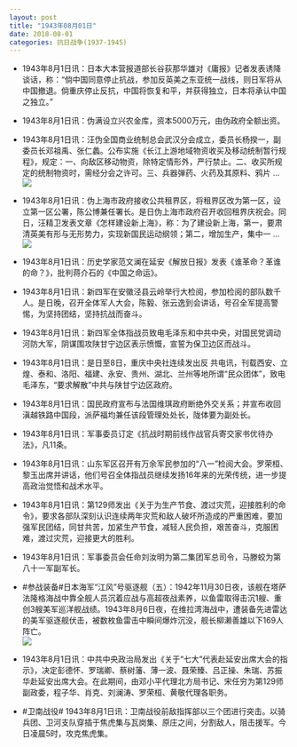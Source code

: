 ```yaml
---
layout: post
title: "1943年08月01日"
date: 2018-08-01
categories: 抗日战争(1937-1945)
---
```


<meta name="referrer" content="no-referrer" />

- 1943年8月1日讯：日本大本营报道部长谷荻那华雄对《庸报》记者发表诱降谈话，称：“倘中国同意停止抗战，参加反英美之东亚统一战线，则日军将从中国撤退。倘重庆停止反抗，中国将恢复和平，并获得独立，日本将承认中国之独立。” 

- 1943年8月1日讯：伪满设立兴农金库，资本5000万元，由伪政府全额出资。 

- 1943年8月1日讯：汪伪全国商业统制总会武汉分会成立，委员长杨揆一，副委员长邓祖禹、张仁蠡。公布实施《长江上游地域物资收买及移动统制暂行规程》，规定：一、向敌区移动物资，除特定情形外，严行禁止。二、收买所规定的统制物资时，需经分会之许可。三、兵器弹药、火药及其原料、鸦片 ... <br/><img src="https://wx1.sinaimg.cn/large/aca367d8ly1ftui19rwvxj20c809z0ss.jpg" />

- 1943年8月1日讯：伪上海市政府接收公共租界区，将租界区改为第一区，设立第一区公署，陈公博兼任署长。是日伪上海市政府召开收回租界庆祝会。同日，汪精卫发表文章《怎样建设新上海》，称：为了建设新上海，第一，要肃清英美有形与无形势力，实现新国民运动纲领；第二，增加生产，集中一 ... <br/><img src="https://wx4.sinaimg.cn/large/aca367d8ly1ftugass76lj20c8090q2y.jpg" />

- 1943年8月1日讯：历史学家范文澜在延安《解放日报》发表《谁革命？革谁的命？》，批判蒋介石的《中国之命运》。 

- 1943年8月1日讯：新四军在安徽泾县云岭举行大检阅，参加检阅的部队数千人。是日晚，召开全体军人大会，陈毅、张云逸到会讲话，号召全军提高警惕，为坚持团结，坚持抗战而奋斗。 

- 1943年8月1日讯：新四军全体指战员致电毛泽东和中共中央，对国民党调动河防大军，阴谋围攻陕甘宁边区表示愤慨，宣誓为保卫边区而战斗。 

- 1943年8月1日讯：是日至8日，重庆中央社连续发出反 共电讯，刊载西安、立煌、泰和、洛阳、福建、永安、贵州、湖北、兰州等地所谓“民众团体”，致电毛泽东，“要求解散”中共与陕甘宁边区政府。 

- 1943年8月1日讯：国民政府宣布与法国维琪政府断绝外交关系；并宣布收回滇越铁路中国段，派萨福均兼任该段管理处处长，陇体要为副处长。 

- 1943年8月1日讯：军事委员订定《抗战时期前线作战官兵寄交家书优待办法》，凡11条。 

- 1943年8月1日讯：山东军区召开有万余军民参加的“八一”检阅大会。罗荣桓、黎玉出席并讲话，他们号召全体指战员继续发扬16年来的光荣传统，进一步提高政治觉悟和战术水平。 

- 1943年8月1日讯：第129师发出《关于为生产节食、渡过灾荒，迎接胜利的命令》，要求各部队深刻认识连续两年灾荒和敌人破坏所造成的严重困难，要加强军民团结，同甘共苦，加紧生产节食，减轻人民负担，艰苦奋斗，克服困难，渡过灾荒，迎接更大的胜利。 

- 1943年8月1日讯：军事委员会任命刘汝明为第二集团军总司令，马滕蛟为第八十一军副军长。 

- #参战装备#日本海军“江风”号驱逐舰（五）：1942年11月30日夜，该舰在塔萨法隆格海战中靠全舰人员沉着应战与高超夜战素养，以鱼雷取得击沉1艘、重创3艘美军巡洋舰战绩。1943年8月6日夜，在维拉湾海战中，遭装备先进雷达的美军驱逐舰伏击，被数枚鱼雷击中瞬间爆炸沉没，舰长柳濑善雄以下169人阵亡。 <br/><img src="https://wx3.sinaimg.cn/large/aca367d8ly1fttyyqb9o9j20dz0cpadj.jpg" />

- 1943年8月1日讯：中共中央政治局发出《关于“七大”代表赴延安出席大会的指示》，决定彭德怀、罗瑞卿、蔡树藩、薄一波、聂荣臻、吕正操、朱瑞、苏振华赴延安出席大会。在此期间，由邓小平代理北方局书记、宋任穷为第129师副政委，程子华、肖克、刘澜涛、罗荣桓、黄敬代理各职务。 

- #卫南战役# 1943年8月1日讯：卫南战役前敌指挥部以三个团进行突击。以骑兵团、卫河支队穿插于焦虎集与瓦岗集、原庄之间，分割敌人，阻击援军。今日凌晨5时，攻克焦虎集。 

